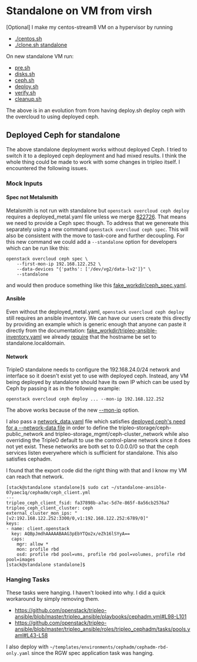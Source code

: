 # Standalone on VM from virsh

[Optional] I make my centos-stream8 VM on a hypervisor by running
- [./centos.sh](https://github.com/fultonj/tripleo-laptop/blob/master/centos.sh)
- [./clone.sh standalone](https://github.com/fultonj/tripleo-laptop/blob/master/clone.sh)

On new standalone VM run:
- [pre.sh](pre.sh)
- [disks.sh](disks.sh)
- [ceph.sh](ceph.sh)
- [deploy.sh](deploy.sh)
- [verify.sh](verify.sh)
- [cleanup.sh](cleanup.sh)

The above is in an evolution from from having deploy.sh deploy ceph
with the overcloud to using deployed ceph.

## Deployed Ceph for standalone

The above standalone deployment works without deployed Ceph.
I tried to switch it to a deployed ceph deployment and had mixed
results. I think the whole thing could be made to work with some
changes in tripleo itself. I encountered the following issues.

### Mock Inputs

#### Spec not Metalsmith

Metalsmith is not run with standalone but
`openstack overcloud ceph deploy` requires a deployed_metal.yaml
file unless we merge
[822726](https://review.opendev.org/c/openstack/python-tripleoclient/+/822726).
That means we need to provide a Ceph spec though. To address that we
genereate this separately using a new command `openstack overcloud
ceph spec`. This will also be consistent with the move to task-core
and further decoupling. For this new command we could add a
`--standalone` option for developers which can be run like this:

```
openstack overcloud ceph spec \
    --first-mon-ip 192.168.122.252 \
    --data-devices "{'paths': ['/dev/vg2/data-lv2']}" \
    --standalone
```

and would then produce something like this
[fake_workdir/ceph_spec.yaml](fake_workdir/ceph_spec.yaml).

#### Ansible

Even without the deployed_metal.yaml, `openstack overcloud ceph deploy`
still requires an ansible inventory. We can have our users create this
directly by providing an example which is generic enough that anyone
can paste it directly from the documentation:
[fake_workdir/tripleo-ansible-inventory.yaml](fake_workdir/tripleo-ansible-inventory.yaml)
we already [require](https://docs.openstack.org/project-deploy-guide/tripleo-docs/latest/deployment/standalone.html#deploying-a-standalone-openstack-node)
that the hostname be set to standalone.localdomain.

#### Network

TripleO standalone needs to configure the 192.168.24.0/24 network
and interface so it doesn't exist yet to use with deployed ceph.
Instead, any VM being deployed by standalone should have its own IP
which can be used by Ceph by passing it as in the following example:

```
openstack overcloud ceph deploy ... --mon-ip 192.168.122.252
```

The above works because of the new
[--mon-ip](https://review.opendev.org/c/openstack/python-tripleoclient/+/822537)
option.

I also pass a [network_data.yaml](fake_workdir/network_data.yaml) file
which satisfies 
[deployed ceph's need for a --network-data file](https://docs.openstack.org/project-deploy-guide/tripleo-docs/latest/features/deployed_ceph.html#network-options)
in order to define the tripleo-storage/ceph-public_network and 
tripleo-storage_mgmt/ceph-cluster_network while also overriding the
TripleO default to use the control-plane network since it does
not yet exist. These networks are both set to 0.0.0.0/0 so that
the ceph services listen everywhere which is sufficient for
standalone. This also satisfies cephadm.

I found that the export code did the right thing with that and I know
my VM can reach that network.

```
[stack@standalone standalone]$ sudo cat ~/standalone-ansible-07yaec1q/cephadm/ceph_client.yml
---
tripleo_ceph_client_fsid: fa37898b-a7ac-5d7e-865f-8a56cb2576a7
tripleo_ceph_client_cluster: ceph
external_cluster_mon_ips: "[v2:192.168.122.252:3300/0,v1:192.168.122.252:6789/0]"
keys:
- name: client.openstack
  key: AQBpJmdhAAAAABAAG3pEbYTQo2x/eZh16lSYyA==
  caps:
    mgr: allow *
    mon: profile rbd
    osd: profile rbd pool=vms, profile rbd pool=volumes, profile rbd pool=images
[stack@standalone standalone]$
```

### Hanging Tasks

These tasks were hanging. I haven't looked into why. I did a quick
workaround by simply removing them.

- https://github.com/openstack/tripleo-ansible/blob/master/tripleo_ansible/playbooks/cephadm.yml#L98-L101
- https://github.com/openstack/tripleo-ansible/blob/master/tripleo_ansible/roles/tripleo_cephadm/tasks/pools.yaml#L43-L58

I also deploy with
`~/templates/environments/cephadm/cephadm-rbd-only.yaml` since the RGW
spec application task was hanging.
